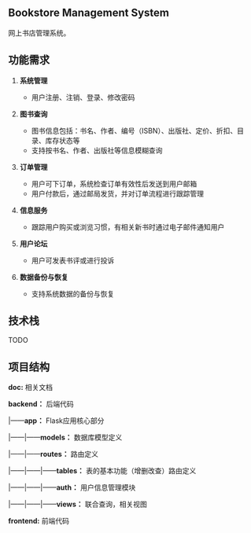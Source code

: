 ## Bookstore Management System

网上书店管理系统。

## 功能需求

1. **系统管理**
   - 用户注册、注销、登录、修改密码

2. **图书查询**
   - 图书信息包括：书名、作者、编号（ISBN）、出版社、定价、折扣、目录、库存状态等
   - 支持按书名、作者、出版社等信息模糊查询

3. **订单管理**
   - 用户可下订单，系统检查订单有效性后发送到用户邮箱
   - 用户付款后，通过邮局发货，并对订单流程进行跟踪管理

4. **信息服务**
   - 跟踪用户购买或浏览习惯，有相关新书时通过电子邮件通知用户

5. **用户论坛**
   - 用户可发表书评或进行投诉

6. **数据备份与恢复**
   - 支持系统数据的备份与恢复

## 技术栈

TODO

## 项目结构

**doc:** 相关文档

**backend：** 后端代码
	
|——**app：** Flask应用核心部分

|——|——**models：** 数据库模型定义

|——|——**routes：** 路由定义

|——|——|——**tables：** 表的基本功能（增删改查）路由定义

|——|——|——**auth：** 用户信息管理模块

|——|——|——**views：** 联合查询，相关视图

**frontend:** 前端代码
